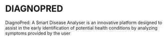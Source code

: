 # DIAGNOPRED
DiagnoPred: A Smart Disease Analyser is an innovative platform designed to assist in the early identification of potential health conditions by analyzing symptoms provided by the user
